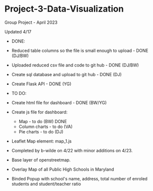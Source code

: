 # Project-3-Data-Visualization
Group Project - April 2023

Updated 4/17
+ DONE:
+ Reduced table columns so the file is small enough to upload - DONE (DJ/BW)
+ Uploaded reduced csv file and code to git hub - DONE (DJ/BW)
+ Create sql database and upload to git hub - DONE (DJ)
+ Create Flask API - DONE (YG)
+ TO DO:
+ Create html file for dashboard - DONE (BW/YG)
+ Create js file for dashboard: 
  + Map - to do (BW) DONE
  + Column charts - to do (VA)
  + Pie charts - to do (DJ)
  
 + Leaflet Map element:  map_1.js 
  + Completed by b-wilde on 4/22 with minor additions on 4/23.
   + Base layer of openstreetmap.
   + Overlay Map of all Public High Schools in Maryland
   + Binded Popup with school's name, address, total number of enroled students and student/teacher ratio
